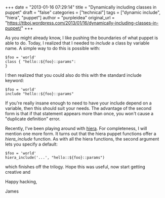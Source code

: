 +++
date = "2013-01-16 07:29:14"
title = "Dynamically including classes in puppet"
draft = "false"
categories = ["technical"]
tags = ["dynamic include", "hiera", "puppet"]
author = "purpleidea"
original_url = "https://ttboj.wordpress.com/2013/01/16/dynamically-including-classes-in-puppet/"
+++

As you might already know, I like pushing the boundaries of what puppet is able to do. Today, I realized that I needed to <em>include</em> a class by variable name. A simple way to do this is possible with:
```
$foo = 'world'
class { "hello::${foo}::params":
}
```
I then realized that you could also do this with the standard include keyword:
```
$foo = 'world'
include "hello::${foo}::params"
```
If you're really insane enough to need to have your include depend on a variable, then this should suit your needs. The advantage of the second form is that if that statement appears more than once, you won't cause a "duplicate definition" error.

Recently, I've been playing around with <a href="https://github.com/puppetlabs/hiera">hiera</a>. For completeness, I will mention one more form. It turns out that the hiera puppet functions offer a <em>hiera_include</em> function. As with all the hiera functions, the second argument lets you specify a default:
```
$foo = 'world'
hiera_include('...', "hello::${foo}::params")
```
which finishes off the trilogy. Hope this was useful, now start getting creative and

Happy hacking,

James

